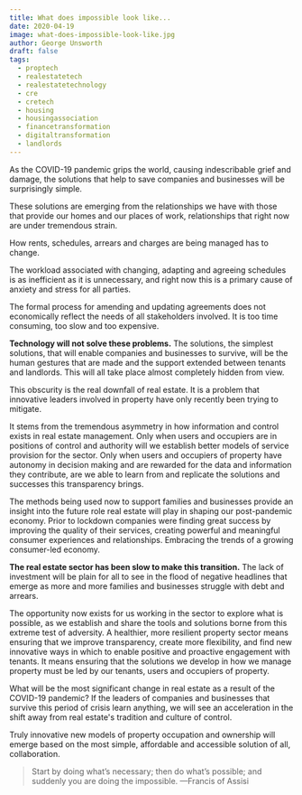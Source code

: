```yaml
---
title: What does impossible look like...
date: 2020-04-19
image: what-does-impossible-look-like.jpg
author: George Unsworth
draft: false
tags:
  - proptech
  - realestatetech
  - realestatetechnology
  - cre
  - cretech
  - housing
  - housingassociation
  - financetransformation
  - digitaltransformation
  - landlords
---
```


As the COVID-19 pandemic grips the world, causing indescribable grief and damage, the solutions that help to save companies and businesses will be surprisingly simple.

These solutions are emerging from the relationships we have with those that provide our homes and our places of work, relationships that right now are under tremendous strain.

How rents, schedules, arrears and charges are being managed has to change.

The workload associated with changing, adapting and agreeing schedules is as inefficient as it is unnecessary, and right now this is a primary cause of anxiety and stress for all parties.

The formal process for amending and updating agreements does not economically reflect the needs of all stakeholders involved. It is too time consuming, too slow and too expensive.

**Technology will not solve these problems.** The solutions, the simplest solutions, that will enable companies and businesses to survive, will be the human gestures that are made and the support extended between tenants and landlords. This will all take place almost completely hidden from view.

This obscurity is the real downfall of real estate. It is a problem that innovative leaders involved in property have only recently been trying to mitigate.

It stems from the tremendous asymmetry in how information and control exists in real estate management. Only when users and occupiers are in positions of control and authority will we establish better models of service provision for the sector. Only when users and occupiers of property have autonomy in decision making and are rewarded for the data and information they contribute, are we able to learn from and replicate the solutions and successes this transparency brings.

The methods being used now to support families and businesses provide an insight into the future role real estate will play in shaping our post-pandemic economy. Prior to lockdown companies were finding great success by improving the quality of their services, creating powerful and meaningful consumer experiences and relationships. Embracing the trends of a growing consumer-led economy.

**The real estate sector has been slow to make this transition.** The lack of investment will be plain for all to see in the flood of negative headlines that emerge as more and more families and businesses struggle with debt and arrears.

The opportunity now exists for us working in the sector to explore what is possible, as we establish and share the tools and solutions borne from this extreme test of adversity. A healthier, more resilient property sector means ensuring that we improve transparency, create more flexibility, and find new innovative ways in which to enable positive and proactive engagement with tenants. It means ensuring that the solutions we develop in how we manage property must be led by our tenants, users and occupiers of property.

What will be the most significant change in real estate as a result of the COVID-19 pandemic? If the leaders of companies and businesses that survive this period of crisis learn anything, we will see an acceleration in the shift away from real estate's tradition and culture of control.

Truly innovative new models of property occupation and ownership will emerge based on the most simple, affordable and accessible solution of all, collaboration.

> Start by doing what’s necessary; then do what’s possible; and suddenly you are doing the impossible. —Francis of Assisi
